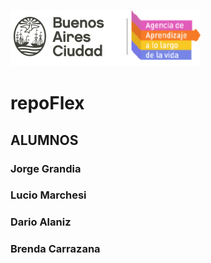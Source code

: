 ![logo](./assets/img/logo%20OK.png)

# repoFlex

## ALUMNOS

### Jorge Grandia

### Lucio Marchesi

### Dario Alaniz

### Brenda Carrazana
